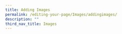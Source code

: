 ```yaml
---
title: Adding Images
permalink: /editing-your-page/Images/addingimages/
description: ""
third_nav_title: Images
---
```

